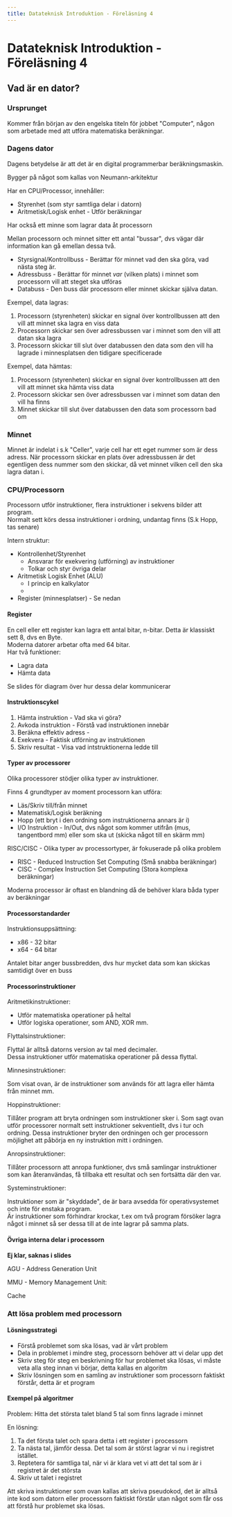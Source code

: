 ```yaml
---
title: Datateknisk Introduktion - Föreläsning 4
---
```


# Datateknisk Introduktion - Föreläsning 4

## Vad är en dator?

### Ursprunget

Kommer från början av den engelska titeln för jobbet "Computer", någon som arbetade med att utföra matematiska beräkningar.

### Dagens dator

Dagens betydelse är att det är en digital programmerbar beräkningsmaskin.

Bygger på något som kallas von Neumann-arkitektur

Har en CPU/Processor, innehåller:

- Styrenhet (som styr samtliga delar i datorn)
- Aritmetisk/Logisk enhet - Utför beräkningar

Har också ett minne som lagrar data åt processorn

Mellan processorn och minnet sitter ett antal "bussar", dvs vägar där information kan gå emellan dessa två.

- Styrsignal/Kontrollbuss - Berättar för minnet vad den ska göra, vad nästa steg är.
- Adressbuss - Berättar för minnet _var_ (vilken plats) i minnet som processorn vill att steget ska utföras
- Databuss - Den buss där processorn eller minnet skickar själva datan.

Exempel, data lagras:

1. Processorn (styrenheten) skickar en signal över kontrollbussen att den vill att minnet ska lagra en viss data
2. Processorn skickar sen över adressbussen var i minnet som den vill att datan ska lagra
3. Processorn skickar till slut över databussen den data som den vill ha lagrade i minnesplatsen den tidigare specificerade

Exempel, data hämtas:

1. Processorn (styrenheten) skickar en signal över kontrollbussen att den vill att minnet ska hämta viss data
2. Processorn skickar sen över adressbussen var i minnet som datan den vill ha finns
3. Minnet skickar till slut över databussen den data som processorn bad om

### Minnet

Minnet är indelat i s.k "Celler", varje cell har ett eget nummer som är dess adress.
När processorn skickar en plats över adressbussen är det egentligen dess nummer som den skickar, då vet minnet vilken cell den ska lagra datan i.

### CPU/Processorn

Processorn utför instruktioner, flera instruktioner i sekvens bilder att program.  
Normalt sett körs dessa instruktioner i ordning, undantag finns (S.k Hopp, tas senare)

Intern struktur:

- Kontrollenhet/Styrenhet
  - Ansvarar för exekvering (utförning) av instruktioner
  - Tolkar och styr övriga delar
- Aritmetisk Logisk Enhet (ALU)
  - I princip en kalkylator
  -
- Register (minnesplatser) - Se nedan

#### Register

En cell eller ett register kan lagra ett antal bitar, n-bitar. Detta är klassiskt sett 8, dvs en Byte.  
Moderna datorer arbetar ofta med 64 bitar.  
Har två funktioner:

- Lagra data
- Hämta data

Se slides för diagram över hur dessa delar kommunicerar

#### Instruktionscykel

1. Hämta instruktion - Vad ska vi göra?
2. Avkoda instruktion - Förstå vad instruktionen innebär
3. Beräkna effektiv adress -
4. Exekvera - Faktisk utförning av instruktionen
5. Skriv resultat - Visa vad intstruktionerna ledde till

#### Typer av processorer

Olika processorer stödjer olika typer av instruktioner.

Finns 4 grundtyper av moment processorn kan utföra:

- Läs/Skriv till/från minnet
- Matematisk/Logisk beräkning
- Hopp (ett bryt i den ordning som instruktionerna annars är i)
- I/O Instruktion - In/Out, dvs något som kommer utifrån (mus, tangentbord mm) eller som ska ut (skicka något till en skärm mm)

RISC/CISC - Olika typer av processortyper, är fokuserade på olika problem

- RISC - Reduced Instruction Set Computing (Små snabba beräkningar)
- CISC - Complex Instruction Set Computing (Stora komplexa beräkningar)

Moderna processor är oftast en blandning då de behöver klara båda typer av beräkningar

#### Processorstandarder

Instruktionsuppsättning:

- x86 - 32 bitar
- x64 - 64 bitar

Antalet bitar anger bussbredden, dvs hur mycket data som kan skickas samtidigt över en buss

#### Processorinstruktioner

Aritmetikinstruktioner:

- Utför matematiska operationer på heltal
- Utför logiska operationer, som AND, XOR mm.

Flyttalsinstruktioner:

Flyttal är alltså datorns version av tal med decimaler.  
Dessa instruktioner utför matematiska operationer på dessa flyttal.

Minnesinstruktioner:

Som visat ovan, är de instruktioner som används för att lagra eller hämta från minnet mm.

Hoppinstruktioner:

Tillåter program att bryta ordningen som instruktioner sker i. Som sagt ovan utför processorer normalt sett instruktioner sekventiellt, dvs i tur och ordning. Dessa instruktioner bryter den ordningen och ger processorn möjlighet att påbörja en ny instruktion mitt i ordningen.

Anropsinstruktioner:

Tillåter processorn att anropa funktioner, dvs små samlingar instruktioner som kan återanvändas, få tillbaka ett resultat och sen fortsätta där den var.

Systeminstruktioner:

Instruktioner som är "skyddade", de är bara avsedda för operativsystemet och inte för enstaka program.  
Är instruktioner som förhindrar krockar, t.ex om två program försöker lagra något i minnet så ser dessa till at de inte lagrar på samma plats.

#### Övriga interna delar i processorn

**Ej klar, saknas i slides**

AGU - Address Generation Unit

MMU - Memory Management Unit:

Cache

### Att lösa problem med processorn

#### Lösningsstrategi

- Förstå problemet som ska lösas, vad är vårt problem
- Dela in problemet i mindre steg, processorn behöver att vi delar upp det
- Skriv steg för steg en beskrivning för hur problemet ska lösas, vi måste veta alla steg innan vi börjar, detta kallas en algoritm
- Skriv lösningen som en samling av instruktioner som processorn faktiskt förstår, detta är et program

#### Exempel på algoritmer

Problem: Hitta det största talet bland 5 tal som finns lagrade i minnet

En lösning:

1. Ta det första talet och spara detta i ett register i processorn
2. Ta nästa tal, jämför dessa. Det tal som är störst lagrar vi nu i registret istället.
3. Reptetera för samtliga tal, när vi är klara vet vi att det tal som är i registret är det största
4. Skriv ut talet i registret

Att skriva instruktioner som ovan kallas att skriva pseudokod, det är alltså inte kod som datorn eller processorn faktiskt förstår utan något som får oss att förstå hur problemet ska lösas.
